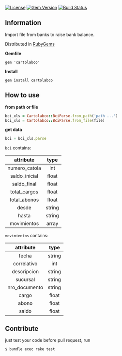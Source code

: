 [![License](https://img.shields.io/badge/license-MIT-green.svg)](https://github.com/aastorga123/cartola/blob/master/LICENSE) [![Gem Version](https://badge.fury.io/rb/cartolabco.svg)](https://badge.fury.io/rb/cartolabco)
[![Build Status](https://travis-ci.com/aastorga123/cartola.svg?branch=master)](https://travis-ci.com/aastorga123/cartola)

## __Information__

Import file from banks to raise bank balance.

Distributed in [RubyGems](https://rubygems.org/gems/cartolabco)

__Gemfile__

`gem 'cartolabco'`

__Install__

`gem install cartolabco`

## How to use

__from path or file__
```ruby
bci_xls = Cartolabco::BciParse.from_path('path ...')
bci_xls = Cartolabco::BciParse.from_file(file)
```

__get data__
```ruby
bci = bci_xls.parse
```

`bci` contains:

|attribute|type|
|:-:|:-:|
|numero_catola|int|
|saldo_inicial|float|
|saldo_final|float|
|total_cargos|float|
|total_abonos|float|
|desde|string|
|hasta|string|
|movimientos|array|

`movimientos` contains:

|attribute|type|
|:-:|:-:|
|fecha|string|
|correlativo|int|
|descripcion|string|
|sucursal|string|
|nro_documento|string|
|cargo|float|
|abono|float|
|saldo|float|

## Contribute
just test your code before pull request, run 
```console
$ bundle exec rake test
```